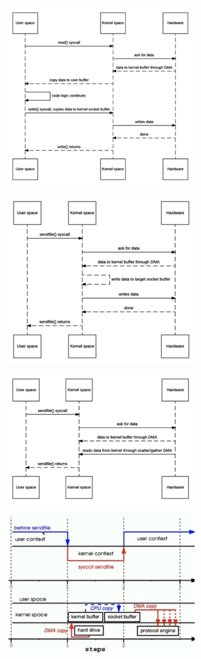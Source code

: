 ![](image/Pasted%20image%2020220302133148.png)

![](image/Pasted%20image%2020220302133223.png)

![](image/Pasted%20image%2020220302133252.png)

![](image/Pasted%20image%2020220302133330.png)

 